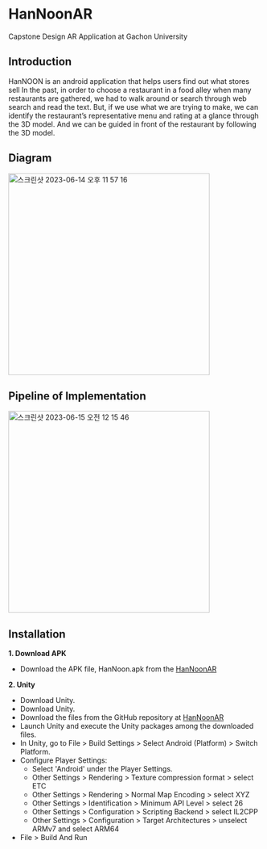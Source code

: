 # HanNoonAR
Capstone Design AR Application at Gachon University

## Introduction
HanNOON is an android application that helps users find out what stores sell
In the past, in order to choose a restaurant in a food alley when many restaurants are gathered, we had to walk around or search through web search and read the text.
But, if we use what we are trying to make, we can identify the restaurant’s representative menu and rating at a glance through the 3D model.
And we can be guided in front of the restaurant by following the 3D model.

## Diagram
<img width="400" alt="스크린샷 2023-06-14 오후 11 57 16" src="https://github.com/Bal1oon/HanNoonAR/assets/74820505/017ce242-c346-44be-8239-58a13cad5908">

## Pipeline of Implementation
<img width="400" alt="스크린샷 2023-06-15 오전 12 15 46" src="https://github.com/Bal1oon/HanNoonAR/assets/74820505/0a53a4fa-7fd8-461c-b6ef-841681294edf">

## Installation
**1. Download APK**
* Download the APK file, HanNoon.apk from the [HanNoonAR](https://github.com/Bal1oon/HanNoonAR)

**2. Unity**
* Download Unity.
* Download Unity.
* Download the files from the GitHub repository at [HanNoonAR](https://github.com/Bal1oon/HanNoonAR)
* Launch Unity and execute the Unity packages among the downloaded files.
* In Unity, go to File > Build Settings > Select Android (Platform) > Switch Platform.
* Configure Player Settings:
    * Select 'Android' under the Player Settings.
    * Other Settings > Rendering > Texture compression format > select ETC
    * Other Settings > Rendering > Normal Map Encoding > select XYZ
    * Other Settings > Identification > Minimum API Level > select 26
    * Other Settings > Configuration > Scripting Backend > select IL2CPP
    * Other Settings > Configuration > Target Architectures > unselect ARMv7 and select ARM64
* File > Build And Run
